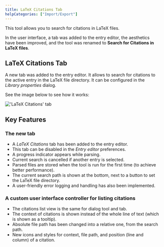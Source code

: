 ```yaml
---
title: LaTeX Citations Tab
helpCategories: ["Import/Export"]
---
```


This tool allows you to search for citations in LaTeX files.

In the user interface, a tab was added to the entry editor, the aesthetics have been improved, and the tool was renamed to **Search for Citations in LaTeX files**.

## LaTeX Citations Tab

A new tab was added to the entry editor. It allows to search for citations to the active entry in the LaTeX file directory. It can be configured in the _Library properties_ dialog.

See the image below to see how it works:

!['LaTeX Citations' tab](https://user-images.githubusercontent.com/12954316/62509787-d68a0a80-b80c-11e9-84f5-f894f965dc9e.gif)

## Key Features

### The new tab

- A _LaTeX Citations_ tab has been added to the entry editor.
- This tab can be disabled in the _Entry editor_ preferences.
- A progress indicator appears while parsing.
- Current search is cancelled if another entry is selected.
- Parsed files are stored when the tool is run for the first time (to achieve better performance).
- The current search path is shown at the bottom, next to a button to set the LaTeX file directory.
- A user-friendly error logging and handling has also been implemented.

### A custom user interface controller for listing citations

- The citations list view is the same for dialog tool and tab.
- The context of citations is shown instead of the whole line of text (which is shown as a tooltip).
- Absolute file path has been changed into a relative one, from the search path.
- New icons and styles for context, file path, and position (line and column) of a citation.
